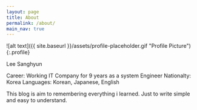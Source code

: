 ```yaml
---
layout: page
title: About
permalink: /about/
main_nav: true
---
```


![alt text]({{ site.baseurl }}/assets/profile-placeholder.gif "Profile Picture"){:.profile}

Lee Sanghyun 

Career: Working IT Company for 9 years as a system Engineer
Nationalty: Korea
Languages: Korean, Japanese, English 

This blog is aim to remembering everything i learned. 
Just to write simple and easy to understand. 
 
